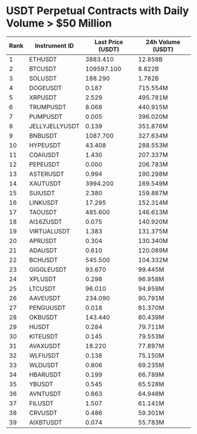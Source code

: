 # USDT Perpetual Contracts with Daily Volume > $50 Million

| Rank | Instrument ID | Last Price (USDT) | 24h Volume (USDT) |
|------|---------------|-------------------|-------------------|
| 1 | ETHUSDT | 3883.410 | 12.858B |
| 2 | BTCUSDT | 109597.100 | 8.822B |
| 3 | SOLUSDT | 188.290 | 1.782B |
| 4 | DOGEUSDT | 0.187 | 715.554M |
| 5 | XRPUSDT | 2.529 | 495.781M |
| 6 | TRUMPUSDT | 8.068 | 440.915M |
| 7 | PUMPUSDT | 0.005 | 396.020M |
| 8 | JELLYJELLYUSDT | 0.139 | 351.876M |
| 9 | BNBUSDT | 1087.700 | 327.634M |
| 10 | HYPEUSDT | 43.408 | 288.553M |
| 11 | COAIUSDT | 1.430 | 207.337M |
| 12 | PEPEUSDT | 0.000 | 206.783M |
| 13 | ASTERUSDT | 0.994 | 190.298M |
| 14 | XAUTUSDT | 3994.200 | 169.549M |
| 15 | SUIUSDT | 2.380 | 159.887M |
| 16 | LINKUSDT | 17.295 | 152.314M |
| 17 | TAOUSDT | 485.600 | 146.613M |
| 18 | AI16ZUSDT | 0.075 | 140.920M |
| 19 | VIRTUALUSDT | 1.383 | 131.375M |
| 20 | APRUSDT | 0.304 | 130.340M |
| 21 | ADAUSDT | 0.610 | 120.089M |
| 22 | BCHUSDT | 545.500 | 104.332M |
| 23 | GIGGLEUSDT | 93.670 | 99.445M |
| 24 | XPLUSDT | 0.298 | 96.958M |
| 25 | LTCUSDT | 96.010 | 94.959M |
| 26 | AAVEUSDT | 234.090 | 90.791M |
| 27 | PENGUUSDT | 0.018 | 81.370M |
| 28 | OKBUSDT | 143.440 | 80.439M |
| 29 | HUSDT | 0.284 | 79.711M |
| 30 | KITEUSDT | 0.145 | 79.553M |
| 31 | AVAXUSDT | 18.220 | 77.897M |
| 32 | WLFIUSDT | 0.138 | 75.150M |
| 33 | WLDUSDT | 0.806 | 69.235M |
| 34 | HBARUSDT | 0.199 | 66.789M |
| 35 | YBUSDT | 0.545 | 65.528M |
| 36 | AVNTUSDT | 0.663 | 64.948M |
| 37 | FILUSDT | 1.507 | 61.141M |
| 38 | CRVUSDT | 0.486 | 59.301M |
| 39 | AIXBTUSDT | 0.074 | 55.783M |
